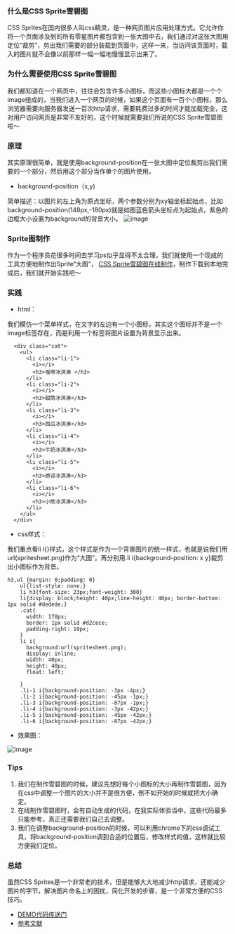 ### 什么是CSS Sprite雪碧图
CSS Sprites在国内很多人叫css精灵，是一种网页图片应用处理方式。它允许你将一个页面涉及到的所有零星图片都包含到一张大图中去，我们通过对这张大图用定位“裁剪”，剪出我们需要的部分装载到页面中，这样一来，当访问该页面时，载入的图片就不会像以前那样一幅一幅地慢慢显示出来了。
### 为什么需要使用CSS Sprite雪碧图
我们都知道在一个网页中，往往会包含许多小图标，而这些小图标大都是一个个image组成的，当我们进入一个网页的时候，如果这个页面有一百个小图标，那么浏览器需要向服务器发送一百次http请求，需要耗费过多的时间才能加载完全，这对用户访问网页是非常不友好的，这个时候就需要我们所说的CSS Sprite雪碧图啦～
### 原理
其实原理很简单，就是使用background-position在一张大图中定位裁剪出我们需要的一个部分，然后用这个部分当作单个的图片使用。
- background-position（x,y)

简单描述：以图片的左上角为原点坐标，两个参数分别为xy轴坐标起始点，比如background-position(148px,-180px)就是如图蓝色箭头坐标点为起始点，紫色的边框大小设置为background的背景大小。
![image](https://user-gold-cdn.xitu.io/2017/8/15/53d71308d3107037985d6e793c2c1132)
### Sprite图制作
作为一个程序员花很多时间去学习ps似乎显得不太合理，我们就使用一个现成的工具方便地制作出Sprite“大图”， [CSS Sprite雪碧图在线制作](http://spritegen.website-performance.org/)，制作下载到本地完成后，我们就开始实践吧～
### 实践
- html：

我们模仿一个菜单样式，在文字的左边有一个小图标，其实这个图标并不是一个image标签存在，而是利用一个<i></i>标签将图片设置为背景显示出来。

```
  <div class="cat">
    <ul>
      <li class="li-1">
        <i></i>
        <h3>咖啡冰淇淋 </h3>
      </li>
      <li class="li-2">
        <i></i>
        <h3>甜筒冰淇淋</h3>
      </li>
      <li class="li-3">
        <i></i>
        <h3>西瓜冰淇淋</h3>
      </li>
      <li class="li-4">
        <i></i>
        <h3>牛奶冰淇淋</h3>
      </li>
      <li class="li-5">
        <i></i>
        <h3>原谅冰淇淋</h3>
      </li>
      <li class="li-6">
        <i></i>
        <h3>小熊冰淇淋</h3>
      </li>
    </ul>
  </div>
```
- css样式：

我们重点看li i{}样式，这个样式是作为一个背景图片的统一样式，也就是说我们用url(spritesheet.png)作为“大图”。再分别用.li i{background-position: x y}裁剪出小图标作为背景。

```
h3,ul {margin: 0;padding: 0}
    ul{list-style: none;}
    li h3{font-size: 23px;font-weight: 300}
    li{display: block;height: 40px;line-height: 40px; border-bottom: 1px solid #dedede;}
    .cat{
      width: 170px;
      border: 1px solid #d2cece;
      padding-right: 10px;
    }
    li i{
      background:url(spritesheet.png);
      display: inline;
      width: 40px;
      height: 40px;
      float: left;

    }
    .li-1 i{background-position: -3px -4px;}
    .li-2 i{background-position: -45px -1px;}
    .li-3 i{background-position: -87px -1px;}
    .li-4 i{background-position: -3px -42px;}
    .li-5 i{background-position: -45px -42px;}
    .li-6 i{background-position: -87px -42px;}
```
- 效果图：

![image](https://user-gold-cdn.xitu.io/2017/8/15/f4cc6db9f77a828588247ce8ff1bc52f)

### Tips
1. 我们在制作雪碧图的时候，建议先想好每个小图标的大小再制作雪碧图，因为在css中调整一个图片的大小并不是很方便，倒不如开始的时候就把大小确定。
2. 在线制作雪碧图时，会有自动生成的代码，在我实际体验当中，这些代码最多只能参考，真正还需要我们自己去调整。
3. 我们在调整background-position的时候，可以利用chrome下的css调试工具，将background-position调到合适的位置后，修改样式的值，这样就比较方便我们定位。

### 总结

虽然CSS Sprites是一个非常老的技术，但是能够大大地减少http请求，还能减少图片的字节，解决图片命名上的困扰，简化开发的步骤，是一个非常方便的CSS技巧。
- [DEMO代码传送门](https://github.com/Vincedream/CSS-Sprite)
- [参考文献](https://baike.baidu.com/item/css%20sprite/1139316?fr=aladdin)
